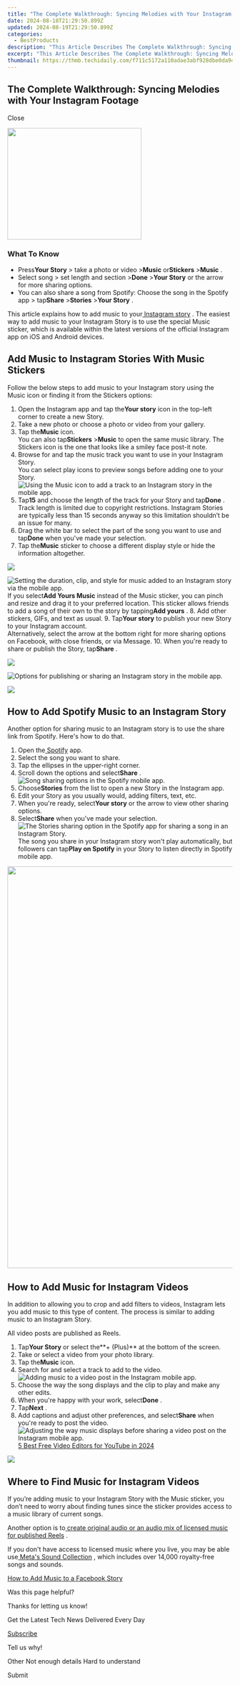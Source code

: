 ```yaml
---
title: "The Complete Walkthrough: Syncing Melodies with Your Instagram Footage"
date: 2024-08-18T21:29:50.899Z
updated: 2024-08-19T21:29:50.899Z
categories:
  - BestProducts
description: "This Article Describes The Complete Walkthrough: Syncing Melodies with Your Instagram Footage"
excerpt: "This Article Describes The Complete Walkthrough: Syncing Melodies with Your Instagram Footage"
thumbnail: https://thmb.techidaily.com/f711c5172a110adae3abf928dbe0da94bf3039e13fcceef86f8416f4ac0c1cb4.jpg
---
```


## The Complete Walkthrough: Syncing Melodies with Your Instagram Footage

Close 

<!-- affiliate ads begin -->
<a href="https://printrendy.pxf.io/c/5597632/1453720/17020" target="_top" id="1453720"><img src="//a.impactradius-go.com/display-ad/17020-1453720" border="0" alt="" width="300" height="250"/></a><img height="0" width="0" src="https://imp.pxf.io/i/5597632/1453720/17020" style="position:absolute;visibility:hidden;" border="0" />
<!-- affiliate ads end -->
###  What To Know

* Press**Your Story** \> take a photo or video >**Music** or**Stickers** \>**Music** .
* Select song > set length and section >**Done** \>**Your Story** or the arrow for more sharing options.
* You can also share a song from Spotify: Choose the song in the Spotify app > tap**Share** \>**Stories** \>**Your Story** .

 This article explains how to add music to your[ Instagram story](https://www.lifewire.com/post-a-story-on-instagram-5069910) . The easiest way to add music to your Instagram Story is to use the special Music sticker, which is available within the latest versions of the official Instagram app on iOS and Android devices.

##  Add Music to Instagram Stories With Music Stickers 

 Follow the below steps to add music to your Instagram story using the Music icon or finding it from the Stickers options:

1. Open the Instagram app and tap the**Your story** icon in the top-left corner to create a new Story.
2. Take a new photo or choose a photo or video from your gallery.
3. Tap the**Music** icon.  
 You can also tap**Stickers** \>**Music** to open the same music library. The Stickers icon is the one that looks like a smiley face post-it note.
4. Browse for and tap the music track you want to use in your Instagram Story.  
 You can select play icons to preview songs before adding one to your Story.  
![Using the Music icon to add a track to an Instagram story in the mobile app.](https://www.lifewire.com/thmb/eECemDOu1TRAWwq9LECyUBB45ys=/1500x0/filters:no_upscale():max_bytes(150000):strip_icc():format(webp)/001_how-to-add-music-to-instagram-video-4691372-648ba8d75cd44c8cad53c758a4c4f223.jpg)
5. Tap**15** and choose the length of the track for your Story and tap**Done** .  
 Track length is limited due to copyright restrictions. Instagram Stories are typically less than 15 seconds anyway so this limitation shouldn’t be an issue for many.
6. Drag the white bar to select the part of the song you want to use and tap**Done** when you've made your selection.
7. Tap the**Music** sticker to choose a different display style or hide the information altogether.  
<!-- affiliate ads begin -->
<a href="https://estore.winxdvd.com/order/checkout.php?PRODS=4612444&QTY=1&AFFILIATE=108875&CART=1"><img src="https://www.winxdvd.com/affiliate/new-banner/pt-728x90.jpg" border="0"></a>
<!-- affiliate ads end -->
![Setting the duration, clip, and style for music added to an Instagram story via the mobile app.](https://www.lifewire.com/thmb/neGivpHj_hnftFKdulMR2zWlr8c=/1500x0/filters:no_upscale():max_bytes(150000):strip_icc():format(webp)/002_how-to-add-music-to-instagram-video-4691372-a970ebc37a934c43bd181e67c4becd87.jpg)  
 If you select**Add Yours Music** instead of the Music sticker, you can pinch and resize and drag it to your preferred location. This sticker allows friends to add a song of their own to the story by tapping**Add yours** .
8. Add other stickers, GIFs, and text as usual.
9. Tap**Your story** to publish your new Story to your Instagram account.  
 Alternatively, select the arrow at the bottom right for more sharing options on Facebook, with close friends, or via Message.
10. When you're ready to share or publish the Story, tap**Share** .  
<!-- affiliate ads begin -->
<a href="https://store.massmailsoftware.com/order/checkout.php?PRODS=1095219&QTY=1&AFFILIATE=108875&CART=1"><img src="https://secure.avangate.com/images/merchant/dc87c13749315c7217cdc4ac692e704c/banera_for_partners-20_%281%29.jpg" border="0"></a>
<!-- affiliate ads end -->
![Options for publishing or sharing an Instagram story in the mobile app.](https://www.lifewire.com/thmb/4k8ek_iSJRkAiCUe3KarqByx4SI=/1500x0/filters:no_upscale():max_bytes(150000):strip_icc():format(webp)/003_how-to-add-music-to-instagram-video-4691372-70e075578ac64b8ba4a2a6c8a3447218.jpg)

<!-- affiliate ads begin -->
<a href="https://secure.2checkout.com/order/checkout.php?PRODS=4620778&QTY=1&AFFILIATE=108875&CART=1"><img src="https://secure.avangate.com/images/merchant/07dd4d5a72f5740ef0f035f201951476/300__250banner.jpg" border="0"></a>
<!-- affiliate ads end -->
##  How to Add Spotify Music to an Instagram Story 

 Another option for sharing music to an Instagram story is to use the share link from Spotify. Here's how to do that.

1. Open the[ Spotify](https://www.lifewire.com/what-is-spotify-4685829) app.
2. Select the song you want to share.
3. Tap the ellipses in the upper-right corner.
4. Scroll down the options and select**Share** .  
![Song sharing options in the Spotify mobile app.](https://www.lifewire.com/thmb/Ee46gPQCwIG_-4w2qvJmUkvkoew=/1500x0/filters:no_upscale():max_bytes(150000):strip_icc():format(webp)/004_how-to-add-music-to-instagram-video-4691372-700037e60d4a489dba4be5d22e17bdf1.jpg)
5. Choose**Stories** from the list to open a new Story in the Instagram app.
6. Edit your Story as you usually would, adding filters, text, etc.
7. When you're ready, select**Your story** or the arrow to view other sharing options.
8. Select**Share** when you've made your selection.  
![The Stories sharing option in the Spotify app for sharing a song in an Instagram Story.](https://www.lifewire.com/thmb/owc1AJmmJfKPBgGbbRKp1BBpTGU=/1500x0/filters:no_upscale():max_bytes(150000):strip_icc():format(webp)/005_how-to-add-music-to-instagram-video-4691372-cd7d2e4e7afc4e6d99765f9995b379f9.jpg)  
 The song you share in your Instagram story won't play automatically, but followers can tap**Play on Spotify** in your Story to listen directly in Spotify mobile app.

<!-- affiliate ads begin -->
<a href="https://ursime.pxf.io/c/5597632/2048963/16384" target="_top" id="2048963"><img src="//a.impactradius-go.com/display-ad/16384-2048963" border="0" alt="" width="1200" height="900"/></a><img height="0" width="0" src="https://imp.pxf.io/i/5597632/2048963/16384" style="position:absolute;visibility:hidden;" border="0" />
<!-- affiliate ads end -->
##  How to Add Music for Instagram Videos 

 In addition to allowing you to crop and add filters to videos, Instagram lets you add music to this type of content. The process is similar to adding music to an Instagram Story.

All video posts are published as Reels.

1. Tap**Your Story** or select the**\+ (Plus)** at the bottom of the screen.
2. Take or select a video from your photo library.
3. Tap the**Music** icon.
4. Search for and select a track to add to the video.  
![Adding music to a video post in the Instagram mobile app.](https://www.lifewire.com/thmb/GC4rH4CFt0ZRVfY3axHl6SA_AL0=/1500x0/filters:no_upscale():max_bytes(150000):strip_icc():format(webp)/006_how-to-add-music-to-instagram-video-4691372-bb4e62867f944fa8b43401794f5f21be.jpg)
5. Choose the way the song displays and the clip to play and make any other edits.
6. When you're happy with your work, select**Done** .
7. Tap**Next** .
8. Add captions and adjust other preferences, and select**Share** when you're ready to post the video.  
![Adjusting the way music displays before sharing a video post on the Instagram mobile app.](https://www.lifewire.com/thmb/KvWaS_RI-yZiFNaDAu4n6yGBrQk=/1500x0/filters:no_upscale():max_bytes(150000):strip_icc():format(webp)/007_how-to-add-music-to-instagram-video-4691372-efd8ee6360fa44c3a93eced552472ea0.jpg)  
[  5 Best Free Video Editors for YouTube in 2024 ](https://www.lifewire.com/video-editor-for-youtube-4588689)

<!-- affiliate ads begin -->
<a href="https://store.movavi.com/affiliate.php?ACCOUNT=MOVAVI&AFFILIATE=108875&PATH=https%3A%2F%2Fwww.movavi.com%3FAFFILIATE%3D108875%26RESOURCE%3DMovavi%2BScreen%2BRecorder%2Bbox"><img src="https://mcusercontent.com/0885a03ded3d480dca9287f12/images/f026b149-fc7c-fd54-5f3e-1460bbb19b6b.jpg" border="0"></a>
<!-- affiliate ads end -->
##  Where to Find Music for Instagram Videos 

 If you’re adding music to your Instagram Story with the Music sticker, you don’t need to worry about finding tunes since the sticker provides access to a music library of current songs.

 Another option is to[ create original audio or an audio mix of licensed music for published Reels](https://help.instagram.com/230281678718547) .

 If you don't have access to licensed music where you live, you may be able use[ Meta's Sound Collection](https://www.facebook.com/sound/collection/) , which includes over 14,000 royalty-free songs and sounds.

[ How to Add Music to a Facebook Story ](https://www.lifewire.com/add-music-to-facebook-story-5496900) 

Was this page helpful?

Thanks for letting us know!

 Get the Latest Tech News Delivered Every Day

[ Subscribe ](https://www.lifewire.com/#) 

Tell us why!

 Other  Not enough details  Hard to understand 

 Submit 

<ins class="adsbygoogle"
     style="display:block"
     data-ad-format="autorelaxed"
     data-ad-client="ca-pub-7571918770474297"
     data-ad-slot="1223367746"></ins>



<ins class="adsbygoogle"
     style="display:block"
     data-ad-client="ca-pub-7571918770474297"
     data-ad-slot="8358498916"
     data-ad-format="auto"
     data-full-width-responsive="true"></ins>



